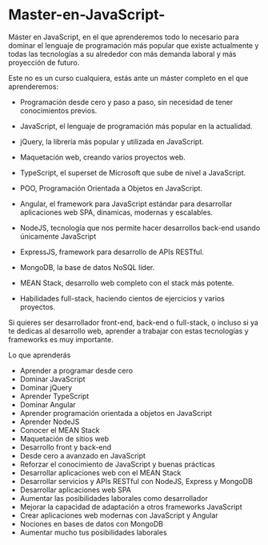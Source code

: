 # Master-en-JavaScript-

Máster en JavaScript, en el que aprenderemos todo lo necesario para dominar el lenguaje de programación más popular que existe actualmente y todas las tecnologías a su alrededor con más demanda laboral y más proyección de futuro.

Este no es un curso cualquiera, estás ante un máster completo en el que aprenderemos:

- Programación desde cero y paso a paso, sin necesidad de tener conocimientos previos.

- JavaScript, el lenguaje de programación más popular en la actualidad.

- jQuery, la librería más popular y utilizada en JavaScript.

- Maquetación web, creando varios proyectos web.

- TypeScript, el superset de Microsoft que sube de nivel a JavaScript.

- POO, Programación Orientada a Objetos en JavaScript.

- Angular, el framework para JavaScript estándar para desarrollar aplicaciones web SPA, dinamicas, modernas y escalables.

- NodeJS, tecnología que nos permite hacer desarrollos back-end usando únicamente JavaScript

- ExpressJS, framework para desarrollo de APIs RESTful.

- MongoDB, la base de datos NoSQL lider.

- MEAN Stack, desarrollo web completo con el stack más potente.

- Habilidades full-stack, haciendo cientos de ejercicios y varios proyectos.

Si quieres ser desarrollador front-end, back-end o full-stack, o incluso si ya te dedicas al desarrollo web, aprender a trabajar con estas tecnologías y frameworks es muy importante.

Lo que aprenderás
- Aprender a programar desde cero
- Dominar JavaScript
- Dominar jQuery
- Aprender TypeScript
- Dominar Angular
- Aprender programación orientada a objetos en JavaScript
- Aprender NodeJS
- Conocer el MEAN Stack
- Maquetación de sitios web
- Desarrollo front y back-end
- Desde cero a avanzado en JavaScript
- Reforzar el conocimiento de JavaScript y buenas prácticas
- Desarrollar aplicaciones web con el MEAN Stack
- Desarrollar servicios y APIs RESTful con NodeJS, Express y MongoDB
- Desarrollar aplicaciones web SPA
- Aumentar las posibilidades laborales como desarrollador
- Mejorar la capacidad de adaptación a otros frameworks JavaScript
- Crear aplicaciones web modernas con JavaScript y Angular
- Nociones en bases de datos con MongoDB
- Aumentar mucho tus posibilidades laborales

